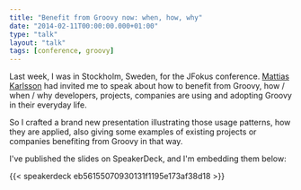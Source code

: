 ```yaml
---
title: "Benefit from Groovy now: when, how, why"
date: "2014-02-11T00:00:00.000+01:00"
type: "talk"
layout: "talk"
tags: [conference, groovy]
---
```


Last week, I was in Stockholm, Sweden, for the JFokus conference. [Mattias Karlsson](https://twitter.com/matkar) had invited me to speak about how to benefit from Groovy, how / when / why developers, projects, companies are using and adopting Groovy in their everyday life.  

So I crafted a brand new presentation illustrating those usage patterns, how they are applied, also giving some examples of existing projects or companies benefiting from Groovy in that way.  

I've published the slides on SpeakerDeck, and I'm embedding them below:

{{< speakerdeck eb56155070930131f1195e173af38d18 >}}
